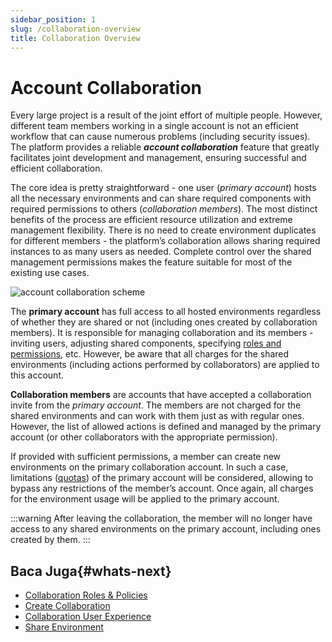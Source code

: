 ```yaml
---
sidebar_position: 1
slug: /collaboration-overview
title: Collaboration Overview
---
```

# Account Collaboration

Every large project is a result of the joint effort of multiple people. However, different team members working in a single account is not an efficient workflow that can cause numerous problems (including security issues). The platform provides a reliable _**account collaboration**_ feature that greatly facilitates joint development and management, ensuring successful and efficient collaboration.

The core idea is pretty straightforward - one user (_primary account_) hosts all the necessary environments and can share required components with required permissions to others (_collaboration members_). The most distinct benefits of the process are efficient resource utilization and extreme management flexibility. There is no need to create environment duplicates for different members - the platform’s collaboration allows sharing required instances to as many users as needed. Complete control over the shared management permissions makes the feature suitable for most of the existing use cases.

![account collaboration scheme](#)

The **primary account** has full access to all hosted environments regardless of whether they are shared or not (including ones created by collaboration members). It is responsible for managing collaboration and its members - inviting users, adjusting shared components, specifying [roles and permissions](https://docs.dewacloud.com/docs/collaboration-roles-policies/), etc. However, be aware that all charges for the shared environments (including actions performed by collaborators) are applied to this account.

**Collaboration members** are accounts that have accepted a collaboration invite from the _primary account_. The members are not charged for the shared environments and can work with them just as with regular ones. However, the list of allowed actions is defined and managed by the primary account (or other collaborators with the appropriate permission).

If provided with sufficient permissions, a member can create new environments on the primary collaboration account. In such a case, limitations ([quotas](https://docs.dewacloud.com/docs/quotas-system/)) of the primary account will be considered, allowing to bypass any restrictions of the member’s account. Once again, all charges for the environment usage will be applied to the primary account.

:::warning
After leaving the collaboration, the member will no longer have access to any shared environments on the primary account, including ones created by them.
:::

## Baca Juga{#whats-next}

  * [Collaboration Roles & Policies](https://docs.dewacloud.com/docs/collaboration-roles-policies/)
  * [Create Collaboration](https://docs.dewacloud.com/docs/collaboration-create/)
  * [Collaboration User Experience](https://docs.dewacloud.com/docs/collaboration-user-experience/)
  * [Share Environment](https://docs.dewacloud.com/docs/share-environment/)